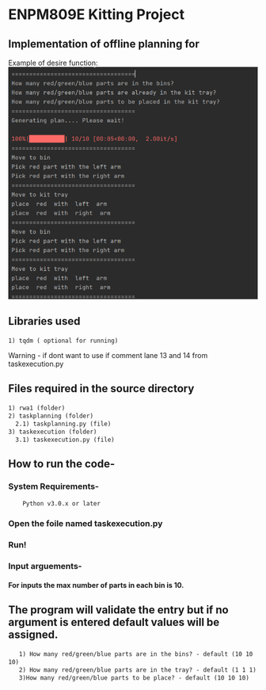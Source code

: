# ENPM809E Kitting Project
## Implementation of offline planning for 
Example of desire function:
    ![alt text](https://github.com/alejocbs/HW1/blob/b62db66b960c2c96dbdb858218fd1cdfe24b3f11/Example.png "Example")
## Libraries used
    1) tqdm ( optional for running)
 Warning - if dont want to use if comment lane 13 and 14 from taskexecution.py
## Files required in the source directory
    1) rwa1 (folder)
    2) taskplanning (folder)
      2.1) taskplanning.py (file)
    3) taskexecution (folder)
      3.1) taskexecution.py (file)
## How to run the code-
 ### System Requirements-
        Python v3.0.x or later
### Open the foile named taskexecution.py 
 ### Run! 
### Input arguements-
 #### For inputs the max number of parts in each bin is 10.
## The program will validate the entry but if no argument is entered default values will be assigned.
       1) How many red/green/blue parts are in the bins? - default (10 10 10)
       2) How many red/green/blue parts are in the tray? - default (1 1 1)
       3)How many red/green/blue parts to be place? - default (10 10 10)

        
   
   
